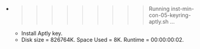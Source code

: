* >>>>>>>>> Running inst-min-con-05-keyring-aptly.sh ...
  * Install Aptly key.
  * Disk size = 826764K. Space Used = 8K. Runtime = 00:00:00:02.

